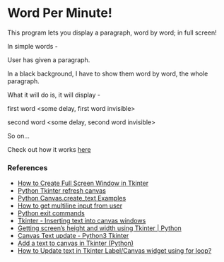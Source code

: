 # Word Per Minute!

This program lets you display a paragraph, word by word; in full screen!

In simple words -

User has given a paragraph.

In a black background, I have to show them word by word, the whole paragraph.

What it will do is, it will display -

first word <some delay, first word invisible>

second word <some delay, second word invisible>

So on...

Check out how it works [here](https://youtu.be/LsUXx_7NaLo)

### References

- [How to Create Full Screen Window in Tkinter](https://www.delftstack.com/howto/python-tkinter/how-to-create-full-screen-window-in-tkinter/)
- [Python Tkinter refresh canvas](https://stackoverflow.com/questions/21357178/python-tkinter-refresh-canvas)
- [Python Canvas.create_text Examples](https://python.hotexamples.com/examples/tkinter/Canvas/create_text/python-canvas-create_text-method-examples.html)
- [How to get multiline input from user](https://stackoverflow.com/questions/30239092/how-to-get-multiline-input-from-user)
- [Python exit commands](https://www.geeksforgeeks.org/python-exit-commands-quit-exit-sys-exit-and-os-_exit/)
- [Tkinter - Inserting text into canvas windows](https://stackoverflow.com/questions/14423959/tkinter-inserting-text-into-canvas-windows)
- [Getting screen’s height and width using Tkinter | Python](https://www.geeksforgeeks.org/getting-screens-height-and-width-using-tkinter-python/)
- [Canvas Text update - Python3 Tkinter](https://stackoverflow.com/questions/52792254/canvas-text-update-python3-tkinter)
- [Add a text to canvas in Tkinter (Python)](https://youtu.be/jxUjqr4dMpc)
- [How to Update text in Tkinter Label/Canvas widget using for loop?](https://stackoverflow.com/questions/63270650/how-to-update-text-in-tkinter-label-canvas-widget-using-for-loop)
